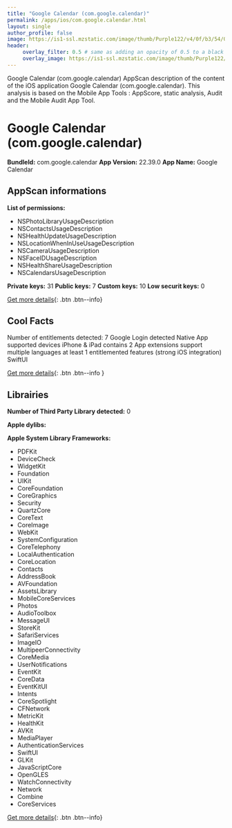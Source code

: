 ```yaml
---
title: "Google Calendar (com.google.calendar)"
permalink: /apps/ios/com.google.calendar.html
layout: single
author_profile: false
image: https://is1-ssl.mzstatic.com/image/thumb/Purple122/v4/0f/b3/54/0fb354ee-5295-7384-4d9f-e13f4be7c22c/logo_calendar_2020q4_color-0-1x_U007emarketing-0-0-0-6-0-0-85-220.png/512x512bb.jpg
header: 
     overlay_filter: 0.5 # same as adding an opacity of 0.5 to a black background
     overlay_image: https://is1-ssl.mzstatic.com/image/thumb/Purple122/v4/0f/b3/54/0fb354ee-5295-7384-4d9f-e13f4be7c22c/logo_calendar_2020q4_color-0-1x_U007emarketing-0-0-0-6-0-0-85-220.png/512x512bb.jpg
---
```

Google Calendar (com.google.calendar) AppScan description of the content of the iOS application Google Calendar (com.google.calendar). This analysis is based on the Mobile App Tools : AppScore, static analysis, Audit and the Mobile Audit App Tool.

# Google Calendar (com.google.calendar)

**BundleId:** com.google.calendar
**App Version:** 22.39.0
**App Name:** Google Calendar


## AppScan informations 

**List of permissions:** 
- NSPhotoLibraryUsageDescription
- NSContactsUsageDescription
- NSHealthUpdateUsageDescription
- NSLocationWhenInUseUsageDescription
- NSCameraUsageDescription
- NSFaceIDUsageDescription
- NSHealthShareUsageDescription
- NSCalendarsUsageDescription
  
  
**Private keys:** 31
**Public keys:** 7
**Custom keys:** 10
**Low securit keys:** 0
  
[Get more details](/pricing.html){: .btn .btn--info}

## Cool Facts

Number of entitlements detected: 7
Google Login detected
Native App
supported devices iPhone & iPad
contains 2 App extensions
support multiple languages
at least 1 entitlemented features (strong iOS integration)
SwiftUI
  
[Get more details](/pricing.html){: .btn .btn--info }

## Librairies 
**Number of Third Party Library detected:** 0


**Apple dylibs:**


**Apple System Library Frameworks:**
- PDFKit
- DeviceCheck
- WidgetKit
- Foundation
- UIKit
- CoreFoundation
- CoreGraphics
- Security
- QuartzCore
- CoreText
- CoreImage
- WebKit
- SystemConfiguration
- CoreTelephony
- LocalAuthentication
- CoreLocation
- Contacts
- AddressBook
- AVFoundation
- AssetsLibrary
- MobileCoreServices
- Photos
- AudioToolbox
- MessageUI
- StoreKit
- SafariServices
- ImageIO
- MultipeerConnectivity
- CoreMedia
- UserNotifications
- EventKit
- CoreData
- EventKitUI
- Intents
- CoreSpotlight
- CFNetwork
- MetricKit
- HealthKit
- AVKit
- MediaPlayer
- AuthenticationServices
- SwiftUI
- GLKit
- JavaScriptCore
- OpenGLES
- WatchConnectivity
- Network
- Combine
- CoreServices


  
[Get more details](/pricing.html){: .btn .btn--info}

